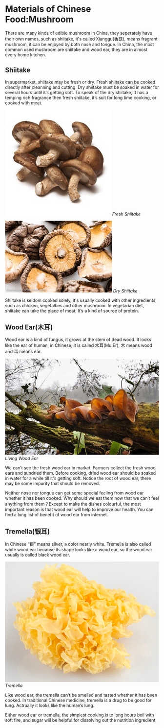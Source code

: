 # Materials of Chinese Food:Mushroom

There are many kinds of edible mushroom in China, they seperately have their own names, such as shiitake, it's called Xianggu(香菇), means fragrant mushroom, it can be enjoyed by both nose and tongue. In China, the most common used mushroom are shiitake and wood ear, they are in almost every home kitchen.

## Shiitake

In supermarket, shiitake may be fresh or dry. Fresh shiitake can be cooked directly after cleanning and cutting. Dry shiitake must be soaked in water for several hours until it’s getting soft. To speak of the dry shiitake, It has a temping rich fragrance then fresh shiitake, it’s suit for long time cooking, or cooked with meat. 



![Fresh Shiitake](shiitake.jpg)
*Fresh Shiitake*



![Dried Shiitake](Dried_Shiitake.jpg)
*Dry Shiitake*



Shiitake is seldom cooked solely, it's usually cooked with other ingredients, such as chicken, vegetalbes and other mushroom. In vegetarian diet, shiitake can take the place of meat, It’s a kind of source of protein. 

## Wood Ear(木耳)

Wood ear is a kind of fungus, it grows at the stem of dead wood. It looks like the ear of human, in Chinese, it is called 木耳(Mu Er), 木 means wood and 耳 means ear.

![Living Wood Ear](wood-ear_living.jpg)
*Living Wood Ear*

We can’t see the fresh wood ear in market. Farmers collect the fresh wood ears and sundried them. Before cooking, dried wood ear should be soaked in water for a while till it's getting soft. Notice the root of wood ear, there may be some impurity that should be removed.



Neither nose nor tongue can get some special feeling from wood ear whether it has been cooked. Why should we eat them now that we can’t feel anything from them？Except to make the dishes colourful, the most important reason is that wood ear will help to improve our health. You can find a long list of benefit of wood ear from internet. 



## Tremella(银耳)

In Chinese “银” means silver, a color nearly white. Tremella is also called white wood ear because its  shape looks like a wood ear, so the wood ear usually is called black wood ear.

![Tremella](tremella.png)
*Tremella*

Like wood ear, the tremella can’t be smelled and tasted whether it has been cooked. In traditional Chinese medicine, tremella is a drug to be good for lung.  Actrually it looks like the human’s lung.



Either wood ear or tremella, the simplest cooking is to long hours boil with soft fire, and sugar wiil be helpful for dissolving out the nutrition ingredient.  



​    

